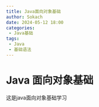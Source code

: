 ```yaml
---
title: Java面向对象基础
author: Sokach
date: 2024-05-12 18:00
categories:
 - Java基础
tags:
 - Java
 - 基础语法
---
```


# Java 面向对象基础

这是java面向对象基础学习
